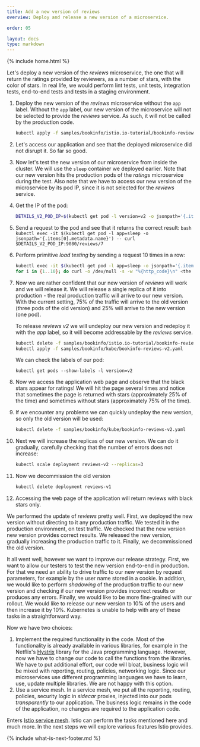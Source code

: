 ```yaml
---
title: Add a new version of reviews
overview: Deploy and release a new version of a microservice.

order: 05

layout: docs
type: markdown
---
```

{% include home.html %}

Let's deploy a new version of the _reviews_ microservice, the one that will return the ratings provided by reviewers, as a number of stars, with the color of stars. In real life, we would perform lint tests, unit tests, integration tests, end-to-end tests and tests in a staging environment.

1. Deploy the new version of the _reviews_ microservice without the `app` label. Without the `app` label, our new version of the microservice will not be selected to provide the _reviews_ service. As such, it will not be called by the production code.
   ```bash
   kubectl apply -f samples/bookinfo/istio.io-tutorial/bookinfo-reviews-v2-without-app-label.yaml
   ```

2. Let's access our application and see that the deployed microservice did not disrupt it. So far so good.

3. Now let's test the new version of our microservice from inside the cluster. We will use the `sleep` container we deployed earlier. Note that our new version hits the production pods of the _ratings_ microservice during the test. Also note that we have to access our new version of the microservice by its pod IP, since it is not selected for the _reviews_ service.

  1. Get the IP of the pod:
     ```bash
     DETAILS_V2_POD_IP=$(kubectl get pod -l version=v2 -o jsonpath='{.items[0].status.podIP}')
     ```
  2. Send a request to the pod and see that it returns the correct result:
    ```bash
    kubectl exec -it $(kubectl get pod -l app=sleep -o jsonpath='{.items[0].metadata.name}') -- curl $DETAILS_V2_POD_IP:9080/reviews/7
    ```
  3. Perform primitive _load testing_ by sending a request 10 times in a row:
     ```bash
     kubectl exec -it $(kubectl get pod -l app=sleep -o jsonpath='{.items[0].metadata.name}') bash
     for i in {1..10}; do curl -o /dev/null -s -w "%{http_code}\n" <the value of DETAILS_V2_POD_IP>:9080/reviews/7; done
     ```
4. Now we are rather confident that our new version of _reviews_ will work and we will release it. We will release a single replica of it into production - the real production traffic will arrive to our new version. With the current setting, 75% of the traffic will arrive to the old version (three pods of the old version) and 25% will arrive to the new version (one pod).

   To release _reviews v2_ we will undeploy our new version and redeploy it with the _app_ label, so it will become addressable by the _reviews_ service.

   ```bash
   kubectl delete -f samples/bookinfo/istio.io-tutorial/bookinfo-reviews-v2-without-app-label.yaml
   kubectl apply -f samples/bookinfo/kube/bookinfo-reviews-v2.yaml
   ```

   We can check the labels of our pod:
   ```
   kubectl get pods --show-labels -l version=v2
   ```
5. Now we access the application web page and observe that the black stars appear for ratings! We will hit the page several times and notice that sometimes the page is returned with stars (approximately 25% of the time) and sometimes without stars (approximately 75% of the time).

6. If we encounter any problems we can quickly undeploy the new version, so only the old version will be used:
   ```bash
   kubectl delete -f samples/bookinfo/kube/bookinfo-reviews-v2.yaml
   ```

7. Next we will increase the replicas of our new version. We can do it gradually, carefully checking that the number of errors does not increase:
   ```bash
   kubectl scale deployment reviews-v2 --replicas=3
   ```
8. Now we decommission the old version
   ```bash
   kubectl delete deployment reviews-v1
   ```

9. Accessing the web page of the application will return reviews with black stars only.

We performed the update of _reviews_ pretty well. First, we deployed the new version without directing to it any production traffic. We tested it in the production environment, on test traffic. We checked that the new version new version provides correct results. We released the new version, gradually increasing the production traffic to it. Finally, we decommissioned the old version.

It all went well, however we want to improve our release strategy. First, we want to allow our testers to test the new version end-to-end in production. For that we need an ability to drive traffic to our new version by request parameters, for example by the user name stored in a cookie. In addition, we would like to perform _shadowing_ of the production traffic to our new version and checking if our new version provides incorrect results or produces any errors. Finally, we would like to be more fine-grained with our rollout. We would like to release our new version to 10% of the users and then increase it by 10%. Kubernetes is unable to help with any of these tasks in a straightforward way.

Now we have two choices:
1. Implement the required functionality in the code. Most of the functionality is already available in various libraries, for example in the Netflix's [Hystrix](https://github.com/Netflix/Hystrix) library  for the Java programming language. However, now we have to change our code to call the functions from the libraries. We have to put additional effort, our code will bloat, business logic will be mixed with reporting, routing, policies, networking logic. Since our microservices use different programming languages we have to learn, use, update multiple libraries. We are not happy with this option.
2. Use a service mesh. In a service mesh, we put all the reporting, routing, policies, security logic in _sidecar_ proxies, injected into our pods *transparently* to our application. The business logic remains in the code of the application, no changes are required to the application code.

Enters [Istio service mesh]({{home}}). Istio can perform the tasks mentioned here and much more. In the next steps we will explore various features Istio provides.

{% include what-is-next-footer.md %}
